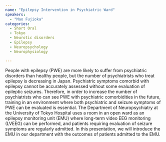 ```yaml
---
name: "Epilepsy Intervention in Psychiatric Ward"
speakers:
  - "Mao Fujioka"
categories:
  - Short Oral
  - Tokyo
  - Neurotic disorders
  - Epilepsy
  - Neuropsychology
  - Neurophysiology

---
```


People with epilepsy (PWE) are more likely to suffer from psychiatric disorders than healthy people, but the number of psychiatrists who treat epilepsy is decreasing in Japan. Psychiatric symptoms comorbid with epilepsy cannot be accurately assessed without some evaluation of epileptic seizures. Therefore, in order to increase the number of psychiatrists who can see PWE with psychiatric comorbidities in the future, training in an environment where both psychiatric and seizure symptoms of PWE can be evaluated is essential. The Department of Neuropsychiatry at the University of Tokyo Hospital uses a room in an open ward as an epilepsy monitoring unit (EMU) where long-term video EEG monitoring (LVEEG) can be performed, and patients requiring evaluation of seizure symptoms are regularly admitted. In this presentation, we will introduce the EMU in our department with the outcomes of patients admitted to the EMU.
